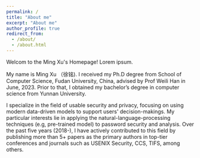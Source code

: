 ```yaml
---
permalink: /
title: "About me"
excerpt: "About me"
author_profile: true
redirect_from: 
  - /about/
  - /about.html
---
```


Welcom to the Ming Xu's Homepage! Lorem ipsum.

My name is Ming Xu （徐铭). I received my Ph.D degree from School of Computer Science, Fudan University, China, advised by Prof Weili Han in June, 2023. Prior to that, I obtained my bachelor’s degree in computer science from Yunnan University. 

I specialize in the field of usable security and privacy, focusing on using modern data-driven models to support users' decision-makings. My particular interests lie in applying the natural-language-processing techniques (e.g, pre-trained model) to password security and analysis. Over the past five years (2018-), I have actively contributed to this field by publishing more than 5+ papers as the primary authors in top-tier conferences and journals such as USENIX Security, CCS, TIFS, among others.








